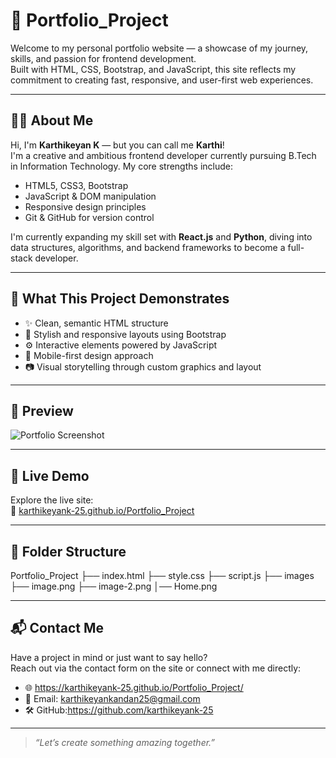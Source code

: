 # 🌟 Portfolio_Project

Welcome to my personal portfolio website — a showcase of my journey, skills, and passion for frontend development.  
Built with HTML, CSS, Bootstrap, and JavaScript, this site reflects my commitment to creating fast, responsive, and user-first web experiences.

---

## 🧑‍💻 About Me

Hi, I'm **Karthikeyan K** — but you can call me **Karthi**!  
I'm a creative and ambitious frontend developer currently pursuing B.Tech in Information Technology. My core strengths include:

- HTML5, CSS3, Bootstrap
- JavaScript & DOM manipulation
- Responsive design principles
- Git & GitHub for version control

I'm currently expanding my skill set with **React.js** and **Python**, diving into data structures, algorithms, and backend frameworks to become a full-stack developer.

---

## 🎯 What This Project Demonstrates

- ✨ Clean, semantic HTML structure
- 🎨 Stylish and responsive layouts using Bootstrap
- ⚙️ Interactive elements powered by JavaScript
- 📱 Mobile-first design approach
- 📷 Visual storytelling through custom graphics and layout

---

## 📸 Preview

![Portfolio Screenshot](https://karthikeyank-25.github.io/Portfolio_Project/Home.png)

---

## 🚀 Live Demo

Explore the live site:  
🔗 [karthikeyank-25.github.io/Portfolio_Project](https://karthikeyank-25.github.io/Portfolio_Project/)

---

## 📂 Folder Structure
Portfolio_Project 
├── index.html 
├── style.css 
├── script.js 
├── images ├── image.png ├── image-2.png │── Home.png


---

## 📬 Contact Me

Have a project in mind or just want to say hello?  
Reach out via the contact form on the site or connect with me directly:

- 🌐 https://karthikeyank-25.github.io/Portfolio_Project/
- 📧 Email: karthikeyankandan25@gmail.com
- 🛠️ GitHub:https://github.com/karthikeyank-25

---

> _“Let’s create something amazing together.”_
